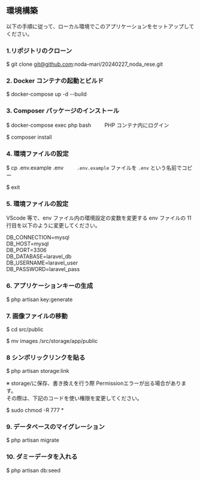 ## 環境構築

以下の手順に従って、ローカル環境でこのアプリケーションをセットアップしてください。

### 1.リポジトリのクローン

$ git clone git@github.com:noda-mari/20240227_noda_rese.git

### 2. Docker コンテナの起動とビルド

$ docker-compose up -d --build

### 3. Composer パッケージのインストール

$ docker-compose exec php bash &emsp;&emsp; PHP コンテナ内にログイン

$ composer install

### 4. 環境ファイルの設定

$ cp .env.example .env &emsp;&emsp; `.env.example` ファイルを `.env` という名前でコピー

$ exit

### 5. 環境ファイルの設定

VScode 等で、env ファイル内の環境設定の変数を変更する
env ファイルの 11 行目を以下のように変更してください。

DB_CONNECTION=mysql  
DB_HOST=mysql  
DB_PORT=3306  
DB_DATABASE=laravel_db  
DB_USERNAME=laravel_user  
DB_PASSWORD=laravel_pass

### 6. アプリケーションキーの生成

$ php artisan key:generate

### 7. 画像ファイルの移動

$ cd src/public

$ mv images /src/storage/app/public

### 8 シンボリックリンクを貼る

$ php artisan storage:link

※ storage/に保存、書き換えを行う際 Permissionエラーが出る場合があります。  
その際は、下記のコードを使い権限を変更してください。

$ sudo chmod -R 777 *


### 9. データベースのマイグレーション

$ php artisan migrate

### 10. ダミーデータを入れる

$ php artisan db:seed
